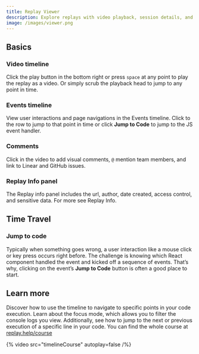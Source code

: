 ```yaml
---
title: Replay Viewer
description: Explore replays with video playback, session details, and visual comments
image: /images/viewer.png
---
```


## Basics

### Video timeline

Click the play button in the bottom right or press `space` at any point to play the replay as a video. Or simply scrub the playback head to jump to any point in time.

### Events timeline

View user interactions and page navigations in the Events timeline. Click to the row to jump to that point in time or click **Jump to Code** to jump to the JS event handler.

### Comments

Click in the video to add visual comments, `@` mention team members, and link to Linear and GitHub issues.

### Replay Info panel

The Replay info panel includes the url, author, date created, access control, and sensitive data. For more see Replay Info.

## Time Travel

### Jump to code

Typically when something goes wrong, a user interaction like a mouse click or key press occurs right before. The challenge is knowing which React component handled the event and kicked off a sequence of events. That’s why, clicking on the event’s **Jump to Code** button is often a good place to start.

## Learn more

Discover how to use the timeline to navigate to specific points in your code execution. Learn about the focus mode, which allows you to filter the console logs you view. Additionally, see how to jump to the next or previous execution of a specific line in your code. You can find the whole course at [replay.help/course](https://replay.help/course)

{% video src="timelineCourse" autoplay=false /%}
